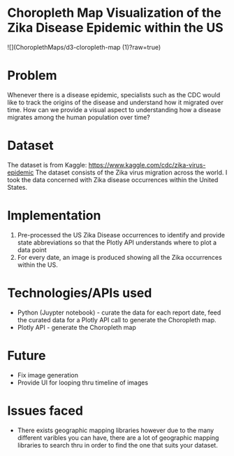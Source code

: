 # Choropleth Map Visualization of the Zika Disease Epidemic within the US

![](ChoroplethMaps/d3-cloropleth-map (1)?raw=true)

# Problem #
Whenever there is a disease epidemic, specialists such as the CDC would like to track the origins of the disease and understand how it migrated over time. How can we provide a visual aspect to understanding how a disease migrates among the human population over time?

# Dataset #
The dataset is from Kaggle: https://www.kaggle.com/cdc/zika-virus-epidemic
The dataset consists of the Zika virus migration across the world. I took the data concerned with Zika disease occurrences within the United States.

# Implementation #
1) Pre-processed the US Zika Disease occurrences to identify and provide state abbreviations so that the Plotly API understands where to plot a data point
2) For every date, an image is produced showing all the Zika occurrences within the US.

# Technologies/APIs used #
- Python (Juypter notebook) - curate the data for each report date, feed the curated data for a Plotly API call to generate the Choropleth map. 
- Plotly API - generate the Choropleth map

# Future #
- Fix image generation
- Provide UI for looping thru timeline of images

# Issues faced #
- There exists geographic mapping libraries however due to the many different varibles you can have, there are a lot of geographic mapping libraries to search thru in order to find the one that suits your dataset.
